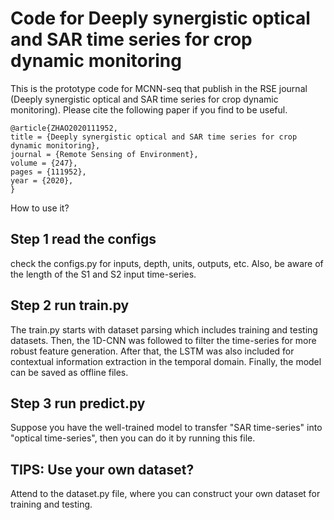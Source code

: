 # Code for Deeply synergistic optical and SAR time series for crop dynamic monitoring
This is the prototype code for MCNN-seq that publish in the RSE journal (Deeply synergistic optical and SAR time series for crop dynamic monitoring). Please cite the following paper if you find to be useful.

```
@article{ZHAO2020111952,
title = {Deeply synergistic optical and SAR time series for crop dynamic monitoring},
journal = {Remote Sensing of Environment},
volume = {247},
pages = {111952},
year = {2020},
}
```

How to use it?
## Step 1 read the configs
check the configs.py for inputs, depth, units, outputs, etc. Also, be aware of the length of the S1 and S2 input time-series.

## Step 2 run train.py
The train.py starts with dataset parsing which includes training and testing datasets.
Then, the 1D-CNN was followed to filter the time-series for more robust feature generation.
After that, the LSTM was also included for contextual information extraction in the temporal domain.
Finally, the model can be saved as offline files.

## Step 3 run predict.py
Suppose you have the well-trained model to transfer "SAR time-series" into "optical time-series", then you can do it by running this file.

## TIPS: Use your own dataset?
Attend to the dataset.py file, where you can construct your own dataset for training and testing. 
